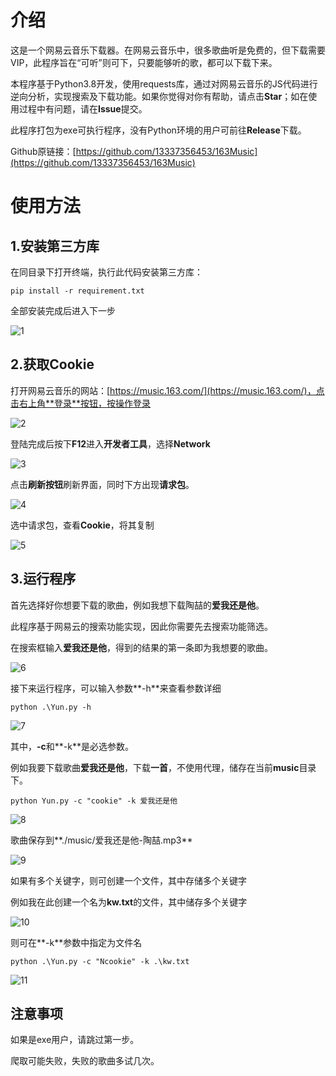 # 介绍

这是一个网易云音乐下载器。在网易云音乐中，很多歌曲听是免费的，但下载需要VIP，此程序旨在“可听”则可下，只要能够听的歌，都可以下载下来。



本程序基于Python3.8开发，使用requests库，通过对网易云音乐的JS代码进行逆向分析，实现搜索及下载功能。如果你觉得对你有帮助，请点击**Star**；如在使用过程中有问题，请在**Issue**提交。



此程序打包为exe可执行程序，没有Python环境的用户可前往**Release**下载。



Github原链接：[https://github.com/13337356453/163Music](https://github.com/13337356453/163Music)



# 使用方法

## 1.安装第三方库

在同目录下打开终端，执行此代码安装第三方库：

```shell
pip install -r requirement.txt
```

全部安装完成后进入下一步

![1](imgs/1.png)

## 2.获取Cookie

打开网易云音乐的网站：[https://music.163.com/](https://music.163.com/)，点击右上角**登录**按钮，按操作登录

![2](imgs/2.png)

登陆完成后按下**F12**进入**开发者工具**，选择**Network**

![3](imgs/3.png)

点击**刷新按钮**刷新界面，同时下方出现**请求包**。

![4](imgs/4.png)

选中请求包，查看**Cookie**，将其复制

![5](imgs/5.png)

## 3.运行程序

首先选择好你想要下载的歌曲，例如我想下载陶喆的**爱我还是他**。

此程序基于网易云的搜索功能实现，因此你需要先去搜索功能筛选。

在搜索框输入**爱我还是他**，得到的结果的第一条即为我想要的歌曲。

![6](imgs/6.png)

接下来运行程序，可以输入参数**-h**来查看参数详细

```shell
python .\Yun.py -h
```

![7](imgs/7.png)

其中，**-c**和**-k**是必选参数。

例如我要下载歌曲**爱我还是他**，下载**一首**，不使用代理，储存在当前**music**目录下。

```shell
python Yun.py -c "cookie" -k 爱我还是他
```

![8](imgs/8.png)

歌曲保存到**./music/爱我还是他-陶喆.mp3**

![9](imgs/9.png)

如果有多个关键字，则可创建一个文件，其中存储多个关键字

例如我在此创建一个名为**kw.txt**的文件，其中储存多个关键字

![10](imgs/10.png)

则可在**-k**参数中指定为文件名

```shell
python .\Yun.py -c "Ncookie" -k .\kw.txt
```

![11](imgs/11.png)

## 注意事项

如果是exe用户，请跳过第一步。

爬取可能失败，失败的歌曲多试几次。

